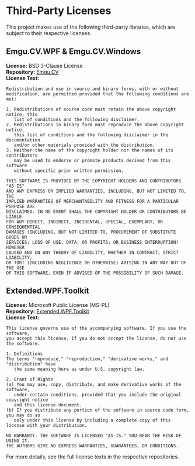 # Third-Party Licenses

This project makes use of the following third-party libraries, which are subject to their respective licenses.

## Emgu.CV.WPF & Emgu.CV.Windows
**License:** BSD 3-Clause License  
**Repository:** [Emgu.CV](https://github.com/emgucv/emgucv)  
**License Text:**
```
Redistribution and use in source and binary forms, with or without
modification, are permitted provided that the following conditions are met:

1. Redistributions of source code must retain the above copyright notice, this
   list of conditions and the following disclaimer.
2. Redistributions in binary form must reproduce the above copyright notice,
   this list of conditions and the following disclaimer in the documentation
   and/or other materials provided with the distribution.
3. Neither the name of the copyright holder nor the names of its contributors
   may be used to endorse or promote products derived from this software
   without specific prior written permission.

THIS SOFTWARE IS PROVIDED BY THE COPYRIGHT HOLDERS AND CONTRIBUTORS "AS IS"
AND ANY EXPRESS OR IMPLIED WARRANTIES, INCLUDING, BUT NOT LIMITED TO, THE
IMPLIED WARRANTIES OF MERCHANTABILITY AND FITNESS FOR A PARTICULAR PURPOSE ARE
DISCLAIMED. IN NO EVENT SHALL THE COPYRIGHT HOLDER OR CONTRIBUTORS BE LIABLE
FOR ANY DIRECT, INDIRECT, INCIDENTAL, SPECIAL, EXEMPLARY, OR CONSEQUENTIAL
DAMAGES (INCLUDING, BUT NOT LIMITED TO, PROCUREMENT OF SUBSTITUTE GOODS OR
SERVICES; LOSS OF USE, DATA, OR PROFITS; OR BUSINESS INTERRUPTION) HOWEVER
CAUSED AND ON ANY THEORY OF LIABILITY, WHETHER IN CONTRACT, STRICT LIABILITY,
OR TORT (INCLUDING NEGLIGENCE OR OTHERWISE) ARISING IN ANY WAY OUT OF THE USE
OF THIS SOFTWARE, EVEN IF ADVISED OF THE POSSIBILITY OF SUCH DAMAGE.
```

## Extended.WPF.Toolkit
**License:** Microsoft Public License (MS-PL)  
**Repository:** [Extended.WPF.Toolkit](https://github.com/xceedsoftware/wpftoolkit)  
**License Text:**
```
This license governs use of the accompanying software. If you use the software,
you accept this license. If you do not accept the license, do not use the software.

1. Definitions
The terms "reproduce," "reproduction," "derivative works," and "distribution" have
   the same meaning here as under U.S. copyright law.

2. Grant of Rights
(a) You may use, copy, distribute, and make derivative works of the software,
   under certain conditions, provided that you include the original copyright notice
   and this license document.
(b) If you distribute any portion of the software in source code form, you may do so
   only under this license by including a complete copy of this license with your distribution.

NO WARRANTY. THE SOFTWARE IS LICENSED "AS-IS." YOU BEAR THE RISK OF USING IT.
THE AUTHORS GIVE NO EXPRESS WARRANTIES, GUARANTEES, OR CONDITIONS.
```

For more details, see the full license texts in the respective repositories.
